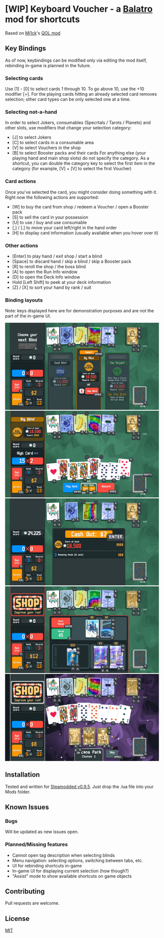 # [WIP] Keyboard Voucher - a [Balatro](https://store.steampowered.com/app/2379780/Balatro/) mod for shortcuts

Based on [Mi1ck](https://github.com/Mi1cK)'s [QOL mod](https://github.com/Mi1cK/Milcks-QOL)

## Key Bindings

As of now, keybindings can be modified only via editing the mod itself, rebinding in-game is planned in the future.

### Selecting cards

Use [1] - [0] to select cards 1 through 10. To go above 10, use the +10 modifier [=]. For the playing cards hitting an already selected card removes selection; other card types can be only selected one at a time.

### Selecting not-a-hand

In order to select Jokers, consumables (Specrtals / Tarots / Planets) and other slots, use modifiers that change your selection category:
- [J] to select Jokers
- [C] to select cards in a consumable area
- [V] to select Vouchers in the shop
- [B] to select Booster packs and their cards
For anything else (your playing hand and main shop slots) do not specify the category. As a shortcut, you can double the category key to select the first item in the category (for example, [V] + [V] to select the first Voucher)

### Card actions

Once you've selected the card, you might consider doing something with it. Right now the following actions are supported:
- [W] to buy the card from shop / redeem a Voucher / open a Booster pack
- [S] to sell the card in your possession
- [U] to use / buy and use consumable
- [,] / [.] to move your card left/right in the hand order
- [H] to display card information (usually available when you hover over it)

### Other actions

- [Enter] to play hand / exit shop / start a blind
- [Space] to discard hand / skip a blind / skip a Booster pack
- [R] to reroll the shop / the boss blind
- [A] to open the Run Info window
- [D] to open the Deck Info window
- Hold [Left Shift] to peek at your deck information
- [Z] / [X] to sort your hand by rank / suit

### Binding layouts

Note: keys displayed here are for demonstration purposes and are not the part of the in-game UI.

![Selecting a blind](screenshots/blind_select.png)
![Playing a hand](screenshots/main_screen.png)
![Round is finished](screenshots/round_over.png)
![Shop](screenshots/shop.png)
![Opened a pack](screenshots/opened_pack.png)

## Installation

Tested and written for [Steamodded v0.9.5](https://github.com/Steamopollys/Steamodded/tree/0.9.5). Just drop the .lua file into your Mods folder.

## Known Issues

### Bugs

Will be updated as new issues open.

### Planned/Missing features

- Cannot open tag description when selecting blinds
- Menu navigation: selecting options, switching between tabs, etc.
- UI for rebinding shortcuts in-game
- In-game UI for displaying current selection (how though?)
- "Assist" mode to show available shortcuts on game objects

## Contributing

Pull requests are welcome.

## License

[MIT](https://choosealicense.com/licenses/mit/)

